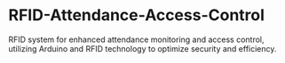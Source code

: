 # RFID-Attendance-Access-Control
RFID system for enhanced attendance monitoring and access control, utilizing Arduino and RFID technology to optimize security and efficiency.
